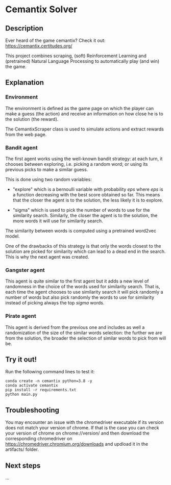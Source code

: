 # Cemantix Solver

## Description

Ever heard of the game cemantix? Check it out: https://cemantix.certitudes.org/

This project combines scraping, (soft) Reinforcement Learning and (pretrained) Natural Language Processing to automatically play (and win) the game.

## Explanation

### Environment

The environment is defined as the game page on which the player can make a guess (the action) and receive an information on how close he is to the solution (the reward).

The CemantixScraper class is used to simulate actions and extract rewards from the web page.

### Bandit agent

The first agent works using the well-known bandit strategy: at each turn, it chooses between exploring, i.e. picking a random word; or using its previous picks to make a similar guess.

This is done using two random variables:

- "explore" which is a bernoulli variable with probability _eps_ where _eps_ is a function decreasing with the best score obtained so far. This means that the closer the agent is to the solution, the less likely it is to explore.

- "sigma" which is used to pick the number of words to use for the similarity search. Similarly, the closer the agent is to the solution, the more words it will use for similarity search.

The similarity between words is computed using a pretrained word2vec model.

One of the drawbacks of this strategy is that only the words closest to the solution are picked for similarity which can lead to a dead end in the search. This is why the next agent was created.

### Gangster agent

This agent is quite similar to the first agent but it adds a new level of randomness in the choice of the words used for similarity search. That is, each time the agent chooses to use similarity search it will pick randomly a number of words but also pick randomly the words to use for similarity instead of picking always the top _sigma_ words.

### Pirate agent

This agent is derived from the previous one and includes as well a randomization of the size of the similar words selection: the further we are from the solution, the broader the selection of similar words to pick from will be.

## Try it out!

Run the following command lines to test it:

```
conda create -n cemantix python=3.8 -y
conda activate cemantix
pip install -r requirements.txt
python main.py
```

## Troubleshooting

You may encounter an issue with the chromedriver executable if its version does not match your version of chrome.
If that is the case you can check your version of chrome on chrome://version/ and then download the corresponding chromedriver on https://chromedriver.chromium.org/downloads and updload it in the artifacts/ folder.

## Next steps

...
